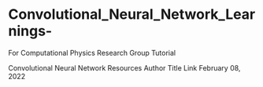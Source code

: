 # Convolutional_Neural_Network_Learnings-
For Computational Physics Research  Group Tutorial 

 </tr>
   </tr>
   <td>Convolutional Neural Network Resources</td>
    <td>Author</td>
    <td>Title</td>
    <td>Link </td>
    <td>February 08, 2022</th>
    
